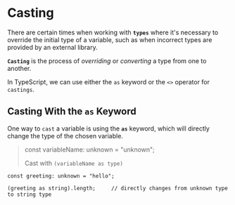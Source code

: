 # Casting

There are certain times when working with **`types`** where it's necessary to override the initial type of a variable, such as when incorrect types are provided by an external library.

**`Casting`** is the process of *overriding* or *converting* a type from one to another.

In TypeScript, we can use either the `as` keyword or the `<>` operator for `castings`.

## Casting With the `as` Keyword

One way to `cast` a variable is using the **`as`** keyword, which will directly change the type of the chosen variable.

> const variableName: unknown = "unknown";
> 
> Cast with `(variableName as type)`

```
const greeting: unknown = "hello";

(greeting as string).length;     // directly changes from unknown type to string type
```